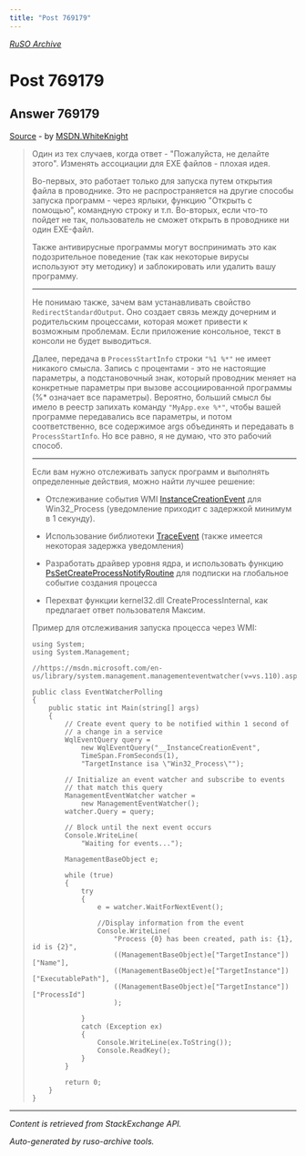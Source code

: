 ```yaml
---
title: "Post 769179"
---
```

<p><i><a href="https://github.com/MSDN-WhiteKnight/ruso-archive/">RuSO Archive</a></i></p>
<h1>Post 769179</h1>
<h2>Answer 769179</h2>
<p><a href="https://ru.stackoverflow.com/a/769179/">Source</a> - by <a href="https://ru.stackoverflow.com/users/240512/msdn-whiteknight">MSDN.WhiteKnight</a></p>
<blockquote>
<p>Один из тех случаев, когда ответ - "Пожалуйста, не делайте этого". Изменять ассоциации для EXE файлов - плохая идея.</p>

<p>Во-первых, это работает только для запуска путем открытия файла в проводнике. Это не распространяется на другие способы запуска программ - через ярлыки, функцию "Открыть с помощью", командную строку и т.п. Во-вторых, если что-то пойдет не так, пользователь не сможет открыть в проводнике ни один EXE-файл.</p>

<p>Также антивирусные программы могут воспринимать это как подозрительное поведение (так как некоторые вирусы используют эту методику) и заблокировать или удалить вашу программу. </p>

<hr>

<p>Не понимаю также, зачем вам устанавливать свойство <code>RedirectStandardOutput</code>. Оно создает связь между дочерним и родительским процессами, которая может привести к возможным проблемам. Если приложение консольное, текст в консоли не будет выводиться. </p>

<p>Далее, передача в <code>ProcessStartInfo</code> строки <code>"%1 %*"</code> не имеет никакого смысла. Запись с процентами - это не настоящие параметры, а подстановочный знак, который проводник меняет на конкретные параметры при вызове ассоциированной программы (%* означает все параметры). Вероятно, больший смысл бы имело в реестр запихать команду <code>"MyApp.exe %*"</code>, чтобы вашей программе передавались все параметры, и потом соответственно, все содержимое args объединять и передавать в <code>ProcessStartInfo</code>. Но все равно, я не думаю, что это рабочий способ.</p>

<hr>

<p>Если вам нужно отслеживать запуск программ и выполнять определенные действия, можно найти лучшее решение:</p>

<ul>
<li><p>Отслеживание события WMI <a href="https://msdn.microsoft.com/en-us/library/aa394649(v=vs.85).aspx" rel="nofollow noreferrer">InstanceCreationEvent</a> для Win32_Process (уведомление приходит с задержкой минимум в 1 секунду).</p></li>
<li><p>Использование библиотеки <a href="https://blogs.msdn.microsoft.com/vancem/2013/03/09/using-traceevent-to-mine-information-in-os-registered-etw-providers/" rel="nofollow noreferrer">TraceEvent</a> (также имеется некоторая задержка уведомления)</p></li>
<li><p>Разработать драйвер уровня ядра, и использовать функцию <a href="https://msdn.microsoft.com/en-us/library/windows/hardware/ff559951(v=vs.85).aspx" rel="nofollow noreferrer">PsSetCreateProcessNotifyRoutine</a> для подписки на глобальное событие создания процесса </p></li>
<li><p>Перехват функции kernel32.dll CreateProcessInternal, как предлагает ответ пользователя Максим.</p></li>
</ul>

<p>Пример для отслеживания запуска процесса через WMI:</p>

<pre><code>using System;
using System.Management;

//https://msdn.microsoft.com/en-us/library/system.management.managementeventwatcher(v=vs.110).aspx

public class EventWatcherPolling
{
    public static int Main(string[] args)
    {
        // Create event query to be notified within 1 second of 
        // a change in a service
        WqlEventQuery query =
            new WqlEventQuery("__InstanceCreationEvent",
            TimeSpan.FromSeconds(1),
            "TargetInstance isa \"Win32_Process\"");

        // Initialize an event watcher and subscribe to events 
        // that match this query
        ManagementEventWatcher watcher =
            new ManagementEventWatcher();
        watcher.Query = query;        

        // Block until the next event occurs         
        Console.WriteLine(
            "Waiting for events...");

        ManagementBaseObject e;

        while (true)
        {
            try
            {
                e = watcher.WaitForNextEvent();

                //Display information from the event
                Console.WriteLine(
                    "Process {0} has been created, path is: {1}, id is {2}",
                    ((ManagementBaseObject)e["TargetInstance"])["Name"],
                    ((ManagementBaseObject)e["TargetInstance"])["ExecutablePath"],
                    ((ManagementBaseObject)e["TargetInstance"])["ProcessId"]
                    );

            }
            catch (Exception ex)
            {
                Console.WriteLine(ex.ToString());
                Console.ReadKey();
            }
        }        

        return 0;
    }
}
</code></pre>

</blockquote>
<hr/>
<p><i>Content is retrieved from StackExchange API. </i></p>
<p><i>Auto-generated by ruso-archive tools. </i></p>
